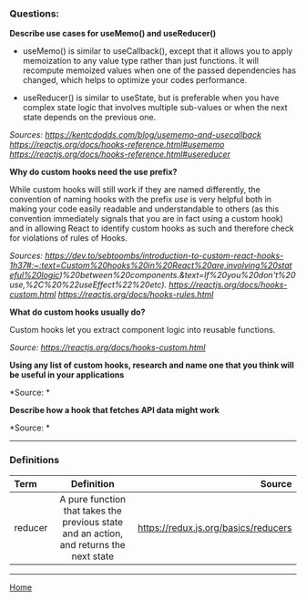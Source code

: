### Questions:

**Describe use cases for useMemo() and useReducer()**

- useMemo() is similar to useCallback(), except that it allows you to apply memoization to any value type rather than just functions.  It will recompute memoized values when one of the passed dependencies has changed, which helps to optimize your codes performance.

- useReducer() is similar to useState, but is preferable when you have complex state logic that involves multiple sub-values or when the next state depends on the previous one.

*Sources:*
*https://kentcdodds.com/blog/usememo-and-usecallback*
*https://reactjs.org/docs/hooks-reference.html#usememo*
*https://reactjs.org/docs/hooks-reference.html#usereducer*

**Why do custom hooks need the use prefix?**

While custom hooks will still work if they are named differently, the convention of naming hooks with the prefix *use* is very helpful both in making your code easily readable and understandable to others (as this convention immediately signals that you are in fact using a custom hook) and in allowing React to identify custom hooks as such and therefore check for violations of rules of Hooks.

*Sources:*
*https://dev.to/sebtoombs/introduction-to-custom-react-hooks-1h37#:~:text=Custom%20hooks%20in%20React%20are,involving%20stateful%20logic)%20between%20components.&text=If%20you%20don't%20use,%2C%20%22useEffect%22%20etc).*
*https://reactjs.org/docs/hooks-custom.html*
*https://reactjs.org/docs/hooks-rules.html*

**What do custom hooks usually do?**

Custom hooks let you extract component logic into reusable functions.

*Source: https://reactjs.org/docs/hooks-custom.html*

**Using any list of custom hooks, research and name one that you think will be useful in your applications**



*Source: *

**Describe how a hook that fetches API data might work**



*Source: *

---

### Definitions

|Term|Definition|Source|
|:--|:-:|--:|
|reducer|A pure function that takes the previous state and an action, and returns the next state|https://redux.js.org/basics/reducers|

---

[Home](https://jchinzi.github.io/reading-notes/)